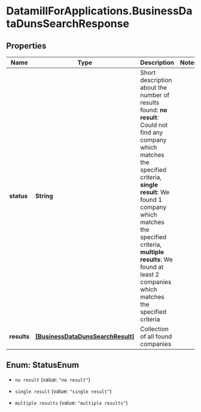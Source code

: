 # DatamillForApplications.BusinessDataDunsSearchResponse

## Properties
Name | Type | Description | Notes
------------ | ------------- | ------------- | -------------
**status** | **String** | Short description about the number of results found: **no result**: Could not find any company which matches the specified criteria, **single result**: We found 1 company which matches the specified criteria, **multiple results**: We found at least 2 companies which matches the specified criteria  | 
**results** | [**[BusinessDataDunsSearchResult]**](BusinessDataDunsSearchResult.md) | Collection of all found companies | 


<a name="StatusEnum"></a>
## Enum: StatusEnum


* `no result` (value: `"no result"`)

* `single result` (value: `"single result"`)

* `multiple results` (value: `"multiple results"`)





